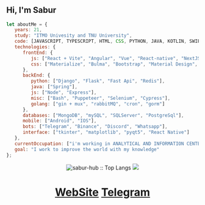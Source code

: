 # <h2>Hi, I'm Sabur</h2> 


```javascript
let aboutMe = {
   years: 21,
   study: "ITMO Univesity and TNU University",
   code: [JAVASCRIPT, TYPESCRIPT, HTML, CSS, PYTHON, JAVA, KOTLIN, SWIFT, SHELL, ASSEMBLY, C, C++, GOLANG],
   technologies: {
      frontEnd: {
         js: ["React + Vite", "Angular", "Vue", "React-native", "NextJS"],
         css: ["Materialize", "Bulma", "Bootstrap", "Material Design", "Semantic UI", "Shadcn", "Ant"]
      },
      backEnd: {
         python: ["Django", "Flask", "Fast Api", "Redis"],
         java: ["Spring"],
         js: ["Node", "Express"],
         misc: ["Bash", "Puppeteer", "Selenium", "Cypress"],
         golang: ["gin + mux", "rabbitMQ", "cron", "gorm"]
      },
      databases: ["MongoDB", "mySQL", "SQLServer", "PostgreSql"],
      mobile: ["Android", "IOS"],
      bots: ["Telegram", "Binance", "Discord", "Whatsapp"],
      interface: ["tkinter", "matplotlib", "pyqt5", "React Native"]
   },
   currentOccupation: ["i'm working in ANALYTICAL AND INFORMATION CENTER AT THE MAIN DEPARTMENT OF EDUCATION OF THE CITY OF DUSHANBE"],
   goal: "I work to improve the world with my knowledge"
};
```

<p align="center">
<img src="https://github-readme-stats.vercel.app/api/top-langs/?username=sabur-hub&langs_count=10&theme=tokyonight&layout=compact&title_color=fff&icon_color=79ff97&text_color=9f9f9f&bg_color=151515" alt="sabur-hub :: Top Langs" />
<img src="http://github-profile-summary-cards.vercel.app/api/cards/profile-details?username=sabur-hub&theme=2077"</p>

# <p align="center">[WebSite](https://mroutic.netlify.app/) [Telegram](https://t.me/saburnorov)</p>


